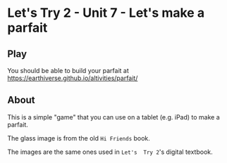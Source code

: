 # Let's Try 2 - Unit 7 - Let's make a parfait

## Play

You should be able to build your parfait at https://earthiverse.github.io/altivities/parfait/

## About

This is a simple "game" that you can use on a tablet (e.g. iPad) to make a parfait.

The glass image is from the old `Hi Friends` book.

The images are the same ones used in `Let's  Try 2`'s digital textbook.